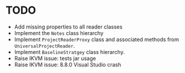 # TODO

* Add missing properties to all reader classes
* Implement the `Notes` class hierarchy
* Implement `ProjectReaderProxy` class and associated methods from `UniversalProjectReader`.
* Implement `BaselineStratgey` class hierarchy.
* Raise IKVM issue: tests jar usage
* Raise IKVM issue: 8.8.0 Visual Studio crash
